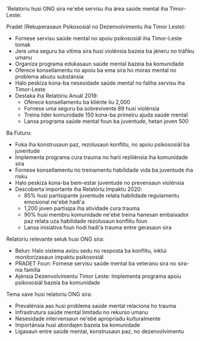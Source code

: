 'Relatoriu husi ONG sira ne'ebé servisu iha área saúde mental iha Timor-Leste:

Pradet (Rekuperasaun Psikososiál no Dezenvolvimentu iha Timor Leste):

- Fornese servisu saúde mental no apoiu psikososiál iha Timor-Leste tomak
- Jere uma seguru ba vítima sira husi violénsia bazeia ba jéneru no tráfiku umanu
- Organiza programa edukasaun saúde mental bazeia ba komunidade
- Oferece konsellamentu no apoiu ba ema sira ho moras mental no problema abuzu substánsia
- Halo peskiza kona-ba nesesidade saúde mental no faliha servisu iha Timor-Leste
- Destaka iha Relatóriu Anuál 2019:
  - Oferece konsellamentu ba kliénte liu 2,000
  - Fornese uma seguru ba sobrevivente 89 husi violénsia
  - Treina líder komunidade 150 kona-ba primeiru ajuda saúde mental
  - Lansa programa saúde mental foun ba juventude, hetan joven 500

Ba Futuru:

- Foka iha konstrusaun paz, rezolusaun konflitu, no apoiu psikososiál ba juventude
- Implementa programa cura trauma no harii reziliénsia iha komunidade sira
- Fornese konsellamentu no treinamentu habilidade vida ba juventude iha risku
- Halo peskiza kona-ba bem-estar juventude no prevensaun violénsia
- Descoberta importante iha Relatóriu Impaktu 2020:
  - 85% husi partisipante juventude relata habilidade regulamentu emosional ne'ebé hadi'a
  - 1,200 joven partisipa iha atividade cura trauma
  - 90% husi membru komunidade ne'ebé treina hanesan embaixador paz relata uza habilidade rezolusaun konflitu foun
  - Lansa inisiativa foun hodi hadi'a trauma entre gerasaun sira

Relatoriu relevante seluk husi ONG sira:

- Belun: Halo sistema avizu sedu no resposta ba konflitu, inklui monitorizasaun impaktu psikososiál
- PRADET Foun: Fornese servisu saúde mental ba veteranu sira no sira-nia família
- Ajénsia Dezenvolvimentu Timor Leste: Implementa programa apoiu psikososiál bazeia ba komunidade

Tema xave husi relatoriu ONG sira:
- Prevalénsia aas husi problema saúde mental relaciona ho trauma
- Infrastrutura saúde mental limitadu no rekurso umanu
- Nesesidade intervensaun ne'ebé apropriadu kulturalmente
- Importánsia husi abordajen bazeia ba komunidade
- Ligasaun entre saúde mental, konstrusaun paz, no dezenvolvimentu